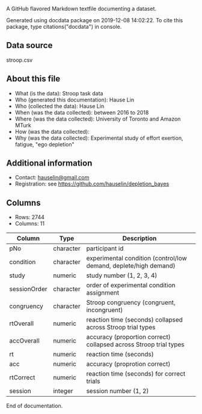 A GitHub flavored Markdown textfile documenting a dataset.

Generated using docdata package on 2019-12-08 14:02:22.
To cite this package, type citations("docdata") in console.

## Data source

stroop.csv

## About this file

* What (is the data): Stroop task data
* Who (generated this documentation): Hause Lin
* Who (collected the data): Hause Lin
* When (was the data collected): between 2016 to 2018
* Where (was the data collected): University of Toronto and Amazon MTurk
* How (was the data collected): 
* Why (was the data collected): Experimental study of effort exertion, fatigue, "ego depletion" 

## Additional information

* Contact: hauselin@gmail.com
* Registration: see https://github.com/hauselin/depletion_bayes

## Columns

* Rows: 2744
* Columns: 11

| Column       | Type      | Description                                                  |
| ------------ | --------- | ------------------------------------------------------------ |
| pNo          | character | participant id                                               |
| condition    | character | experimental condition (control/low demand, deplete/high demand) |
| study        | numeric   | study number (1, 2, 3, 4)                                    |
| sessionOrder | character | order of experimental condition assignment                   |
| congruency   | character | Stroop congruency (congruent, incongruent)                   |
| rtOverall    | numeric   | reaction time (seconds) collapsed across Stroop trial types  |
| accOverall   | numeric   | accuracy (proportion correct) collapsed across Stroop trial types |
| rt           | numeric   | reaction time (seconds)                                      |
| acc          | numeric   | accuracy (proprotion correct)                                |
| rtCorrect    | numeric   | reaction time (seconds) for correct trials                   |
| session      | integer   | session number (1, 2)                                        |

End of documentation.

